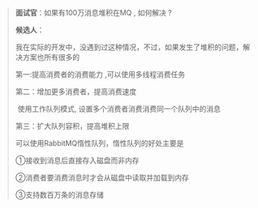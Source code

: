 > **面试官**：如果有100万消息堆积在MQ , 如何解决 ?
>
> **候选人**：
>
> 我在实际的开发中，没遇到过这种情况，不过，如果发生了堆积的问题，解决方案也所有很多的
>
> 第一:提高消费者的消费能力 ,可以使用多线程消费任务
>
> 第二：增加更多消费者，提高消费速度 
>
> ​			 使用工作队列模式, 设置多个消费者消费消费同一个队列中的消息
>
> 第三：扩大队列容积，提高堆积上限 
>
> 可以使用RabbitMQ惰性队列，惰性队列的好处主要是
>
> ①接收到消息后直接存入磁盘而非内存
>
> ②消费者要消费消息时才会从磁盘中读取并加载到内存
>
> ③支持数百万条的消息存储